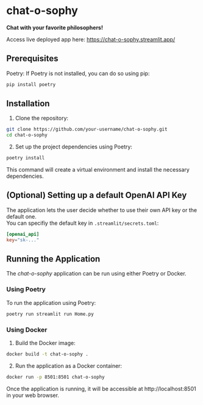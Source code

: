 # chat-o-sophy

**Chat with your favorite philosophers!**

Access live deployed app here: https://chat-o-sophy.streamlit.app/

## Prerequisites

Poetry: If Poetry is not installed, you can do so using pip:


```bash
pip install poetry
```

## Installation

1. Clone the repository:

```bash
git clone https://github.com/your-username/chat-o-sophy.git
cd chat-o-sophy
```

2. Set up the project dependencies using Poetry:

```bash
poetry install
```

This command will create a virtual environment and install the necessary dependencies.

## (Optional) Setting up a default OpenAI API Key

The application lets the user decide whether to use their own API key or the default one.  
You can specifiy the default key in `.streamlit/secrets.toml`: 

```toml
[openai_api]
key="sk-..."
```

## Running the Application
The _chat-o-sophy_ application can be run using either Poetry or Docker.

### Using Poetry

To run the application using Poetry:

```bash
poetry run streamlit run Home.py
```

### Using Docker

1. Build the Docker image:

```bash
docker build -t chat-o-sophy .
```

2. Run the application as a Docker container:

```bash
docker run -p 8501:8501 chat-o-sophy
```

Once the application is running, it will be accessible at http://localhost:8501 in your web browser.
